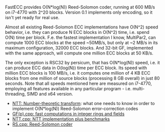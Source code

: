 FastECC provides O(N*log(N)) Reed-Solomon coder, running at 600 MB/s on i7-4770 with 2^20 blocks.
Version 0.1 implements only encoding, so it isn't yet ready for real use.

Almost all existing Reed-Solomon ECC implementations have O(N^2) speed behavior,
i.e. they can produce N ECC blocks in O(N^2) time, i.e. spend O(N) time per block.
F.e. the fastest implementation I know, MultiPar2, can compute 1000 ECC blocks at the speed ~50MB/s,
but only at ~2 MB/s in its maximum configuration, 32000 ECC blocks.
And 32-bit GF, implemented with the same approach, will compute one million ECC blocks at 50 KB/s.

The only exception is RSC32 by persicum, that has O(N*log(N)) speed,
i.e. it can produce ECC data in O(log(N)) time per ECC block.
Its speed with million ECC blocks is 100 MB/s,
i.e. it computes one million of 4 KB ECC blocks from one million of source blocks
(processing 8 GB overall) in just 80 seconds.
Note that all speeds mentioned here are measured on i7-4770, employing all features available in any particular program -
i.e. multi-threading, SIMD and x64 version.

- [NTT: Number-theoretic transform](Overview.md): what one needs to know in order to implement O(N*log(N)) Reed-Solomon error-correction codes
- [GF(p).cpp: fast computations in integer rings and fields](GF.md)
- [NTT.cpp: NTT implementation plus benchmarks](NTT.md)
- [RS.cpp: Reed-Solomon coder](RS.md)
